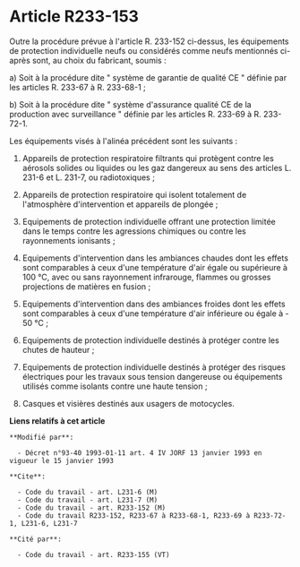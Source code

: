 # Article R233-153

Outre la procédure prévue à l'article R. 233-152 ci-dessus, les équipements de protection individuelle neufs ou considérés
comme neufs mentionnés ci-après sont, au choix du fabricant, soumis :

a) Soit à la procédure dite " système de garantie de qualité CE " définie par les articles R. 233-67 à R. 233-68-1 ;

b) Soit à la procédure dite " système d'assurance qualité CE de la production avec surveillance " définie par les articles R.
233-69 à R. 233-72-1.

Les équipements visés à l'alinéa précédent sont les suivants :

1. Appareils de protection respiratoire filtrants qui protègent contre les aérosols solides ou liquides ou les gaz dangereux
au sens des articles L. 231-6 et L. 231-7, ou radiotoxiques ;

2. Appareils de protection respiratoire qui isolent totalement de l'atmosphère d'intervention et appareils de plongée ;

3. Equipements de protection individuelle offrant une protection limitée dans le temps contre les agressions chimiques ou
contre les rayonnements ionisants ;

4. Equipements d'intervention dans les ambiances chaudes dont les effets sont comparables à ceux d'une température d'air
égale ou supérieure à 100 °C, avec ou sans rayonnement infrarouge, flammes ou grosses projections de matières en fusion ;

5. Equipements d'intervention dans des ambiances froides dont les effets sont comparables à ceux d'une température d'air
inférieure ou égale à - 50 °C ;

6. Equipements de protection individuelle destinés à protéger contre les chutes de hauteur ;

7. Equipements de protection individuelle destinés à protéger des risques électriques pour les travaux sous tension
dangereuse ou équipements utilisés comme isolants contre une haute tension ;

8. Casques et visières destinés aux usagers de motocycles.

**Liens relatifs à cet article**

	**Modifié par**:

	  - Décret n°93-40 1993-01-11 art. 4 IV JORF 13 janvier 1993 en vigueur le 15 janvier 1993

	**Cite**:

	  - Code du travail - art. L231-6 (M)
	  - Code du travail - art. L231-7 (M)
	  - Code du travail - art. R233-152 (M)
	  - Code du travail R233-152, R233-67 à R233-68-1, R233-69 à R233-72-1, L231-6, L231-7

	**Cité par**:

	  - Code du travail - art. R233-155 (VT)
